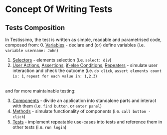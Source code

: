 # Concept Of Writing Tests

## Tests Composition

In Testissimo, the test is written as simple, readable and parametrised code, composed from:
0. [Variables](#/documentation/articles/variables) - declare and (or) define variables (i.e. ```variable username: John```)
1. [Selectors](#/documentation/articles/selectors) - elements selection (i.e. ```select: div```)
2. [User Actions](#/documentation/articles/actions), [Assertions](#/documentation/articles/actions), [if-else Conditions](#/documentation/articles/if-else-conditions), [Repeaters](#/documentation/articles/repeaters) - simulate user interaction and check the outcome (i.e. ```do click```,  ```assert elements count is: 1```, ```repeat for each value in: 1,2,3```) 

<br>and for more maintainable testing:

3. [Components](#/documentation/articles/components) - divide an application into standalone parts and interact with them (i.e. ```find button```, or ```enter panel```)
4. [Methods](#/documentation/articles/methods) - simulate functionality of components (i.e. ```call button - click```)
5. [Tests](#/documentation/articles/tests) - implement repeatable use-cases into tests and reference them in other tests (i.e. ```run login```)

